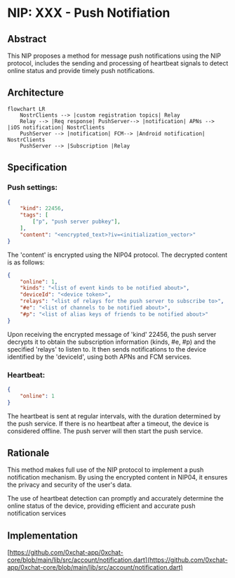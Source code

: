 # NIP: XXX - Push Notifiation 

## Abstract

This NIP proposes a method for message push notifications using the NIP protocol, includes the sending and processing of heartbeat signals to detect online status and provide timely push notifications.



## Architecture


```mermaid
flowchart LR
    NostrClients --> |custom registration topics| Relay  
    Relay --> |Req response| PushServer--> |notification| APNs --> |iOS notification| NostrClients
    PushServer --> |notification| FCM--> |Android notification| NostrClients
    PushServer --> |Subscription |Relay
```

## Specification

### Push settings:

```json
{
	"kind": 22456,
 	"tags": [
   		["p", "push server pubkey"],
  	],
 	"content": "<encrypted_text>?iv=<initialization_vector>"
}
```
The 'content' is encrypted using the NIP04 protocol. The decrypted content is as follows:

```json
{
    "online": 1,
    "kinds": "<list of event kinds to be notified about>",
    "deviceId": "<device token>",
    "relays": "<list of relays for the push server to subscribe to>",
    "#e": "<list of channels to be notified about>",
    "#p": "<list of alias keys of friends to be notified about>"
}

```
Upon receiving the encrypted message of 'kind' 22456, the push server decrypts it to obtain the subscription information (kinds, #e, #p) and the specified 'relays' to listen to. It then sends notifications to the device identified by the 'deviceId', using both APNs and FCM services.

### Heartbeat:

```json
{
    "online": 1
}

```
The heartbeat is sent at regular intervals, with the duration determined by the push service. If there is no heartbeat after a timeout, the device is considered offline. The push server will then start the push service.

## Rationale
This method makes full use of the NIP protocol to implement a push notification mechanism. By using the encrypted content in NIP04, it ensures the privacy and security of the user's data.

The use of heartbeat detection can promptly and accurately determine the online status of the device, providing efficient and accurate push notification services


## Implementation
[https://github.com/0xchat-app/0xchat-core/blob/main/lib/src/account/notification.dart](https://github.com/0xchat-app/0xchat-core/blob/main/lib/src/account/notification.dart)





